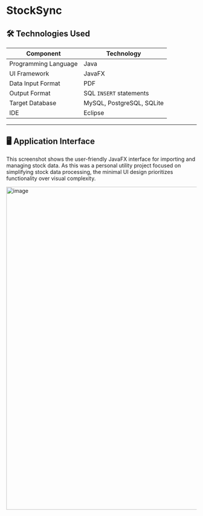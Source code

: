# StockSync

## 🛠️ Technologies Used

| **Component**      | **Technology**                     |
|--------------------|------------------------------------|
| Programming Language | Java                              |
| UI Framework        | JavaFX                            |
| Data Input Format   | PDF                               |
| Output Format       | SQL `INSERT` statements           |
| Target Database    | MySQL, PostgreSQL, SQLite         |
| IDE  | Eclipse            |

---
## 🖥️ Application Interface
This screenshot shows the user-friendly JavaFX interface for importing and managing stock data. As this was a personal utility project focused on simplifying stock data processing, the minimal UI design prioritizes functionality over visual complexity.

<img width="1271" height="855" alt="image" src="https://github.com/user-attachments/assets/7508e136-9892-429d-abdc-06f1a8a2b1bb" />
